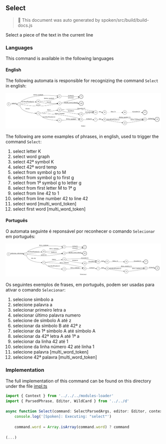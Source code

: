 ## Select

> 🤖 This document was auto generated by spoken/src/build/build-docs.js

Select a piece of the text in the current line

### Languages

This command is available in the following languages

#### English

The following automata is responsible for recognizing the command `Select` in english:

![English](phrase_en-US.png)

The following are some examples of phrases, in english, used to trigger the command `Select`:

1. select letter K
2. select word graph
3. select 42ª symbol K
4. select 42ª word temp
5. select from symbol g to M
6. select from symbol g to first g
7. select from 1ª symbol g to letter g
8. select from first letter M to 1ª g
9. select from line 42 to 1
10. select from line number 42 to line 42
11. select word [multi_word_token]
12. select first word [multi_word_token]

#### Português

O automata seguinte é reponsável por reconhecer o comando `Selecionar` em português:

![Português](phrase_pt-BR.png)

Os seguintes exemplos de frases, em português, podem ser usadas para ativar o comando `Selecionar`:

1. selecione símbolo a
2. selecione palavra a
3. selecionar primeiro letra a
4. selecionar último palavra numero
5. selecione de símbolo A até z
6. selecionar da símbolo B até 42ª z
7. selecionar da 1ª símbolo A até símbolo A
8. selecionar da 42ª letra A até 1ª a
9. selecionar da linha 42 até 1
10. selecione da linha número 42 até linha 1
11. selecione palavra [multi_word_token]
12. selecione 42ª palavra [multi_word_token]

### Implementation

The full implementation of this command can be found on this directory under the file [impl.ts](impl.ts)

```typescript
import { Context } from '../../../modules-loader'
import { ParsedPhrase, Editor, WildCard } from '../../d'

async function Select(command: SelectParsedArgs, editor: Editor, context: {}) {
    console.log('[Spoken]: Executing: "select"')

    command.word = Array.isArray(command.word) ? command

(...)
```